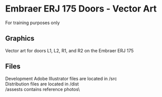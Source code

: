 # Embraer ERJ 175 Doors - Vector Art
For training purposes only

## Graphics
Vector art for doors L1, L2, R1, and R2 on the Embraer ERJ 175

## Files
Development Adobe Illustrator files are located in /src\
Distribution files are located in /dist\
/assests contains reference photos\

